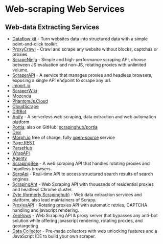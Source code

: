 # Web-scraping Web Services

## Web-data Extracting Services

  * [Dataflow kit](https://dataflowkit.com) - Turn websites data into structured data with a simple point-and-click toolkit
  * [ProxyCrawl](https://proxycrawl.com) - Crawl and scrape any website without blocks, captchas or proxies
  * [ScrapeNinja](https://scrapeninja.net) - Simple and high-performance scraping API, choose between JS evaluation and non-JS, rotating proxies with unlimited volume. 
  * [ScraperAPI](https://www.scraperapi.com) - A service that manages proxies
    and headless browsers, exposing a single API endpoint to scrape any url.
  * [import.io](https://import.io/)
  * [ScraperWiki](https://scraperwiki.com/about)
  * [Mozenda](https://www.mozenda.com/)
  * [PhantomJs.Cloud](https://phantomjscloud.com/)
  * [CloudScrape](http://cloudscrape.com/)
  * [DiffBot](http://www.diffbot.com/)
  * [Apify](https://www.apify.com/) - A serverless web scraping, data extraction and web automation platform
  * [Portia](http://scrapinghub.com/portia/); also on GitHub: [scrapinghub/portia](https://github.com/scrapinghub/portia)
  * [Dexi](https://dexi.io)
  * [Morph.io](https://morph.io) free of charge, fully [open-source](https://github.com/openaustralia/morph) service
  * [Page.REST](https://page.rest/)
  * [ParseHub](https://www.parsehub.com/)
  * [WrapAPI](https://wrapapi.com/)
  * [Agenty](https://www.agenty.com/)
  * [ScrapingBee](https://www.scrapingbee.com/) - A web scraping API that handles rotating proxies and headless browsers.
  * [SerpApi](https://serpapi.com/) - Real-time API to access structured search results of search engines.
  * [ScrapingAnt](https://scrapingant.com/) - Web Scraping API with thousands of residential proxies and headless Chrome cluster.
  * [Zyte (formerly Scrapinghub)](https://www.zyte.com/) - Web data extraction services and platform, also lead maintainers of Scrapy.
  * [ProxiesAPI](https://proxiesapi.com/) - Rotating proxies API with automatic retries, CAPTCHA handling and javacript rendering.
  * [ZenRows](https://www.zenrows.com/) - Web Scraping API & proxy server that bypasses any anti-bot solution while offering javascript rendering, rotating proxies, and geotargeting.
  * [Data Collector](https://brightdata.com/products/data-collector/) - Pre-made collectors with web unlocking features and a JavaScript IDE to build your own scraper.
